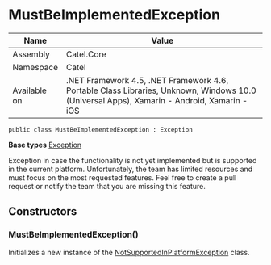 

# MustBeImplementedException

Name|Value
---|---
Assembly|Catel.Core
Namespace|Catel
Available on|.NET Framework 4.5, .NET Framework 4.6, Portable Class Libraries, Unknown, Windows 10.0 (Universal Apps), Xamarin - Android, Xamarin - iOS

```
public class MustBeImplementedException : Exception
```

**Base types**
[Exception]()


Exception in case the functionality is not yet implemented but is supported in the current platform. Unfortunately, the team has limited resources and must focus on the most requested features. Feel free to create a pull request or notify the team that you are missing this feature.



## Constructors

### MustBeImplementedException()

Initializes a new instance of the [NotSupportedInPlatformException](#) class.



